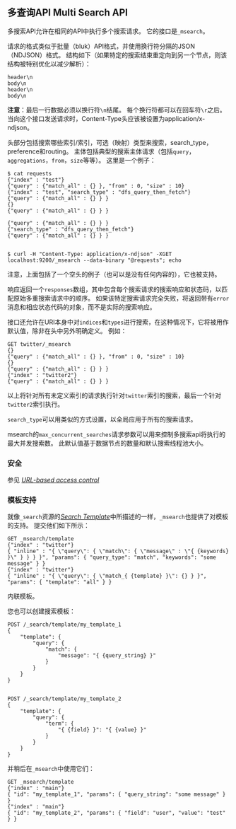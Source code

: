 ## 多查询API Multi Search API

多搜索API允许在相同的API中执行多个搜索请求。 它的接口是`_msearch`。

请求的格式类似于批量（bluk）API格式，并使用换行符分隔的JSON（NDJSON）格式。 结构如下（如果特定的搜索结束重定向到另一个节点，则该结构被特别优化以减少解析）：
    
    header\n
    body\n
    header\n
    body\n

**注意**：最后一行数据必须以换行符`\n`结尾。 每个换行符都可以在回车符`\r`之后。 当向这个接口发送请求时，Content-Type头应该被设置为application/x-ndjson。

头部分包括搜索哪些索引/索引，可选（映射）类型来搜索，search_type，preference和routing。 主体包括典型的搜索主体请求（包括`query`，`aggregations`，`from`，`size`等等）。 这里是一个例子：
    
    
    $ cat requests
    {"index" : "test"}
    {"query" : {"match_all" : {} }, "from" : 0, "size" : 10}
    {"index" : "test", "search_type" : "dfs_query_then_fetch"}
    {"query" : {"match_all" : {} } }
    {}
    {"query" : {"match_all" : {} } }
    
    {"query" : {"match_all" : {} } }
    {"search_type" : "dfs_query_then_fetch"}
    {"query" : {"match_all" : {} } }
    
    
    $ curl -H "Content-Type: application/x-ndjson" -XGET localhost:9200/_msearch --data-binary "@requests"; echo

注意，上面包括了一个空头的例子（也可以是没有任何内容的），它也被支持。

响应返回一个`responses`数组，其中包含每个搜索请求的搜索响应和状态码，以匹配原始多重搜索请求中的顺序。 如果该特定搜索请求完全失败，将返回带有`error`消息和相应状态代码的对象，而不是实际的搜索响应。

接口还允许在URI本身中对`indices`和`types`进行搜索，在这种情况下，它将被用作默认值，除非在头中另外明确定义。 例如：
    
    
    GET twitter/_msearch
    {}
    {"query" : {"match_all" : {} }, "from" : 0, "size" : 10}
    {}
    {"query" : {"match_all" : {} } }
    {"index" : "twitter2"}
    {"query" : {"match_all" : {} } }

以上将针对所有未定义索引的请求执行针对`twitter`索引的搜索，最后一个针对`twitter2`索引执行。

`search_type`可以用类似的方式设置，以全局应用于所有的搜索请求。

msearch的`max_concurrent_searches`请求参数可以用来控制多搜索api将执行的最大并发搜索数。 此默认值基于数据节点的数量和默认搜索线程池大小。

### 安全

参见 [_URL-based access control_](url-access-control.html)

### 模板支持

就像`_search`资源的[_Search Template_](search-template.html)中所描述的一样，`_msearch`也提供了对模板的支持。 提交他们如下所示：
    
    GET _msearch/template
    {"index" : "twitter"}
    { "inline" : "{ \"query\": { \"match\": { \"message\" : \"{ {keywords} }\" } } } }", "params": { "query_type": "match", "keywords": "some message" } }
    {"index" : "twitter"}
    { "inline" : "{ \"query\": { \"match_{ {template} }\": {} } }", "params": { "template": "all" } }

内联模板。

您也可以创建搜索模板：
    
    
    POST /_search/template/my_template_1
    {
        "template": {
            "query": {
                "match": {
                    "message": "{ {query_string} }"
                }
            }
        }
    }
    
    
    POST /_search/template/my_template_2
    {
        "template": {
            "query": {
                "term": {
                    "{ {field} }": "{ {value} }"
                }
            }
        }
    }

并稍后在`_msearch`中使用它们：    
    
    GET _msearch/template
    {"index" : "main"}
    { "id": "my_template_1", "params": { "query_string": "some message" } }
    {"index" : "main"}
    { "id": "my_template_2", "params": { "field": "user", "value": "test" } }
